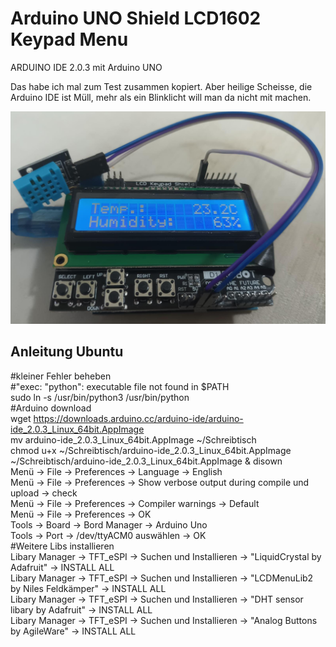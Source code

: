 # Arduino UNO Shield LCD1602 Keypad Menu

ARDUINO IDE 2.0.3 mit Arduino UNO

Das habe ich mal zum Test zusammen kopiert. Aber heilige Scheisse, die Arduino IDE ist Müll, mehr als ein Blinklicht will man da nicht mit machen.

![](https://github.com/OttoMeister/Arduino-Shield-LCD1602-Keypad-Menu/blob/dbdcd88b2f27664ffe7300e0cf62107553492c92/Shield%20LCD1602%20Keypad%20Menu.jpeg)



## Anleitung Ubuntu<br> 
#kleiner Fehler beheben<br> 
#"exec: "python": executable file not found in $PATH <br> 
sudo ln -s /usr/bin/python3 /usr/bin/python <br> 
#Arduino download <br> 
wget https://downloads.arduino.cc/arduino-ide/arduino-ide_2.0.3_Linux_64bit.AppImage <br> 
mv arduino-ide_2.0.3_Linux_64bit.AppImage ~/Schreibtisch <br> 
chmod u+x ~/Schreibtisch/arduino-ide_2.0.3_Linux_64bit.AppImage <br> 
~/Schreibtisch/arduino-ide_2.0.3_Linux_64bit.AppImage & disown <br> 
Menü -> File -> Preferences -> Language -> English <br> 
Menü -> File -> Preferences -> Show verbose output during compile und upload -> check <br> 
Menü -> File -> Preferences -> Compiler warnings -> Default <br> 
Menü -> File -> Preferences -> OK <br> 
Tools -> Board -> Bord Manager -> Arduino Uno <br> 
Tools -> Port -> /dev/ttyACM0 auswählen -> OK <br> 
#Weitere Libs installieren <br> 
Libary Manager -> TFT_eSPI -> Suchen und Installieren  -> "LiquidCrystal by Adafruit" -> INSTALL ALL <br> 
Libary Manager -> TFT_eSPI -> Suchen und Installieren  -> "LCDMenuLib2 by Niles Feldkämper" -> INSTALL ALL <br> 
Libary Manager -> TFT_eSPI -> Suchen und Installieren  -> "DHT sensor libary by Adafruit" -> INSTALL ALL <br> 
Libary Manager -> TFT_eSPI -> Suchen und Installieren  -> "Analog Buttons by AgileWare" -> INSTALL ALL <br> 

